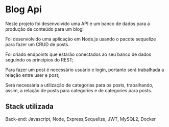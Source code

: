 # Blog Api
Neste projeto foi desenvolvido uma API e um banco de dados para a produção de conteúdo para um blog!

Foi desenvolvido uma aplicação em Node.js usando o pacote sequelize para fazer um CRUD de posts.

Foi criado endpoints que estarão conectados ao seu banco de dados seguindo os princípios do REST;

Para fazer um post é necessário usuário e login, portanto será trabalhada a relação entre user e post;

Será necessária a utilização de categorias para os posts, trabalhando, assim, a relação de posts para categories e de categories para posts.

## Stack utilizada
Back-end: Javascript, Node, Express,Sequelize, JWT, MySQL2, Docker
